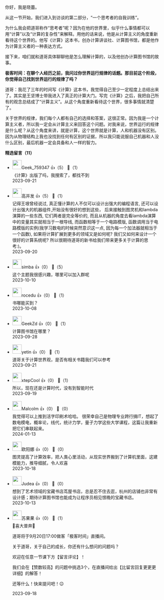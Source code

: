 你好，我是晓蕾。

从这一节开始，我们进入到访谈的第二部分，“一个思考者的自我训练”。

为什么我会把道哥称作“思考者”呢？因为在他的世界里，似乎什么事情都可以用“计算”以及“计算的复杂性”来解释。用他的话来说，他是从计算主义的角度重新看待这个世界的。他写《计算》这本书，创办计算讲谈社、计算图书馆，都是他作为计算主义者的一种表达方式。

接下来，咱们就和道哥具体聊聊他是怎么理解计算的，以及他创办计算图书馆的故事。

**极客时间：在聊个人经历之前，我问过你世界运行规律的话题。那目前这个阶段，你觉得自己找到世界运行的规律了吗？**

道哥：我花了三年的时间写《计算》这本书，我觉得自己至少一定程度上总结出来了。其实是王坚博士带我进入了真正的计算大门。写完《计算》之后，我把自己所有的观念总结成了“计算主义”。从这个角度重新看待这个世界，很多事情就清楚了。

关于世界的规律，我们每个人都有自己的选择和答案，这很正常。因为我是一个计算主义者，所以我一定会从计算主义来回答这个问题。对我来说，世界运行的规律是什么呢？从这个角度来讲，就是计算，这个世界就是计算，人和机器没有区别。因为从物理结构上我也没找到任何有区别的证据，所以我只能说服自己机器和人没什么区别，最后机器一定会具备和人一样的智力。
<div><strong>精选留言（11）</strong></div><ul>
<li><img src="https://thirdwx.qlogo.cn/mmopen/vi_32/DYAIOgq83eoicibXvHjURPay74e4q5tUeVO45G8rQ8YSVytl4YWzTNpQdoY69b0kqgXkMOUQLUJQY1DsJsfC1sLQ/132" width="30px"><span>Geek_759347</span> 👍（5） 💬（1）<div>《计算》出版了吗，我搜索了，都找不到</div>2023-09-21</li><br/><li><img src="https://static001.geekbang.org/account/avatar/00/31/48/e7/958b7e6c.jpg" width="30px"><span>高并发</span> 👍（5） 💬（1）<div>记得王垠曾经说过, 真正懂计算的人不仅可以设计出强大的编程语言, 还可以设计出强大的机器组件,开始没有很好的想到这些， 后来接触到图灵机和lambda演算的一些东西, 它们两者是完全等价的, 而且从机器的角度去看lambda演算中的变量其实就相当于一根导线, 而函数相等于一个电路模版, 函数调用当于电路模版的实例(我学习数电的时候突然意识这一点, 因为每一个加法器就相当于一个函数), 如果将计算扩展到更多的领域又是如何呢? 我们又如何来设计一个很好的计算系统呢? 所以很期待道哥的新书给我们带来更多关于计算的思考:)。</div>2023-09-20</li><br/><li><img src="https://static001.geekbang.org/account/avatar/00/12/52/04/1e0c0469.jpg" width="30px"><span>simba</span> 👍（0） 💬（5）<div>这个主题我很感兴趣，哪里可以加入群呢</div>2023-10-10</li><br/><li><img src="https://static001.geekbang.org/account/avatar/00/0f/75/69/791d0f5e.jpg" width="30px"><span>rocedu</span> 👍（0） 💬（1）<div>书哪能买到？</div>2023-10-08</li><br/><li><img src="https://static001.geekbang.org/account/avatar/00/0f/de/0e/af8dd241.jpg" width="30px"><span>GeekZd</span> 👍（0） 💬（1）<div>计算图书馆在哪里？</div>2023-09-28</li><br/><li><img src="https://static001.geekbang.org/account/avatar/00/23/b6/9c/8b8562e5.jpg" width="30px"><span>yetin</span> 👍（0） 💬（1）<div>道哥关于计算世界观，是否有相关书籍我们可以参考</div>2023-09-21</li><br/><li><img src="https://static001.geekbang.org/account/avatar/00/17/8d/af/01deb987.jpg" width="30px"><span>xtepCool</span> 👍（0） 💬（1）<div>所以，现在还是计算时代，没有到智能时代</div>2023-09-19</li><br/><li><img src="https://static001.geekbang.org/account/avatar/00/12/a2/a0/0aaa34e4.jpg" width="30px"><span>Malcolm</span> 👍（0） 💬（0）<div>我觉得可以上推到活字印刷术哈哈。 很荣幸自己是物理专业跨行搞IT，想起了数电模电，概率论，线代，统计力学，量子力学这些大学课程，这篇让我重新把它们串联起来。</div>2024-01-13</li><br/><li><img src="https://static001.geekbang.org/account/avatar/00/12/0d/cc/dc05a073.jpg" width="30px"><span>欧阳娜</span> 👍（0） 💬（0）<div>图灵提高了计算效率，把人类心里活动，从现实世界搬到了计算机里面，这建模能力，推导细腻，令人欢喜</div>2023-10-18</li><br/><li><img src="https://static001.geekbang.org/account/avatar/00/23/d8/60/dd4049ca.jpg" width="30px"><span>Judea</span> 👍（0） 💬（0）<div>想到了艺术领域的宝藏书店茑屋书店，总是忍不住去逛，杭州的店铺也非常有设计感；期待计算图书馆也能成为让程序员相见恨晚的宝藏书店。</div>2023-10-13</li><br/><li><img src="https://static001.geekbang.org/account/avatar/00/2b/86/73/5190bbde.jpg" width="30px"><span>苏果果</span> 👍（0） 💬（1）<div>🎉喜大普奔🎉 

道哥将于9月20日17:00做客「极客时间」直播间。

 关于道哥，关于自己的成长，你还有什么想问的问题吗？

 欢迎在任意一节课下方【留言评论】！ 

我们会在【赞数较高】的问题中挑选3个，在直播间给出【比留言回复更更更详细】的解答！ 

还等什么！快来提问吧！😉</div>2023-09-18</li><br/>
</ul>
